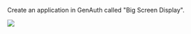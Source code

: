 <IntegrationDetailCard title="Create an application">

Create an application in GenAuth called "Big Screen Display".

![](~@imagesZhCn/guides/authorization/create-app-screen-display.png)

</IntegrationDetailCard>

